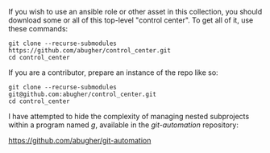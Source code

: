 If you wish to use an ansible role or other asset in this collection, you should download some or all of this top-level "control center".  To get all of it, use these commands:

    git clone --recurse-submodules https://github.com/abugher/control_center.git
    cd control_center

If you are a contributor, prepare an instance of the repo like so:

    git clone --recurse-submodules git@github.com:abugher/control_center.git
    cd control_center

I have attempted to hide the complexity of managing nested subprojects within a program named *g*, available in the *git-automation* repository:

https://github.com/abugher/git-automation
